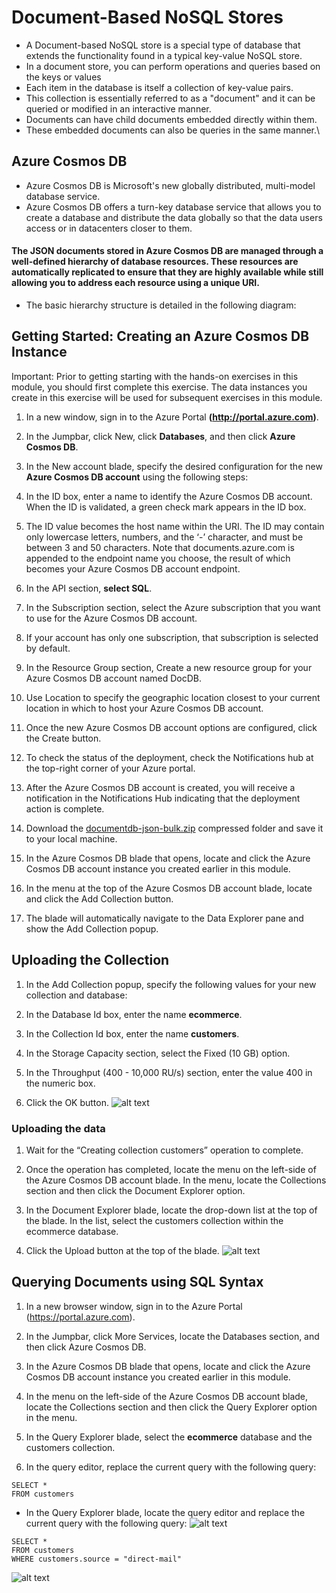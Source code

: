 # Document-Based NoSQL Stores
- A Document-based NoSQL store is a special type of database that extends the functionality found in a typical key-value NoSQL store.
-  In a document store, you can perform operations and queries based on the keys or values
-  Each item in the database is itself a collection of key-value pairs.
- This collection is essentially referred to as a "document" and it can be queried or modified in an interactive manner.
- Documents can have child documents embedded directly within them.
- These embedded documents can also be queries in the same manner.\

## Azure Cosmos DB
- Azure Cosmos DB is Microsoft's new globally distributed, multi-model database service.
- Azure Cosmos DB offers a turn-key database service that allows you to create a database and distribute the data globally so that the data users access or in datacenters closer to them.

#### The JSON documents stored in Azure Cosmos DB are managed through a well-defined hierarchy of database resources. These resources are automatically replicated to ensure that they are highly available while still allowing you to address each resource using a unique URI.
- The basic hierarchy structure is detailed in the following diagram:

## Getting Started: Creating an Azure Cosmos DB Instance
Important: Prior to getting starting with the hands-on exercises in this module, you should first complete this exercise. The data instances you create in this exercise will be used for subsequent exercises in this module.

1. In a new window, sign in to the Azure Portal **(http://portal.azure.com)**.

2. In the Jumpbar, click New, click **Databases**, and then click **Azure Cosmos DB**.

3. In the New account blade, specify the desired configuration for the new **Azure Cosmos DB account** using the following steps:

4. In the ID box, enter a name to identify the Azure Cosmos DB account. When the ID is validated, a green check mark appears in the ID box.

5. The ID value becomes the host name within the URI. The ID may contain only lowercase letters, numbers, and the ‘-’ character, and must be between 3 and 50 characters. Note that documents.azure.com is appended to the endpoint name you choose, the result of which becomes your Azure Cosmos DB account endpoint.

6. In the API section, **select SQL**.

7. In the Subscription section, select the Azure subscription that you want to use for the Azure Cosmos DB account.

8. If your account has only one subscription, that subscription is selected by default.

9. In the Resource Group section, Create a new resource group for your Azure Cosmos DB account named DocDB.

10. Use Location to specify the geographic location closest to your current location in which to host your Azure Cosmos DB account.

11. Once the new Azure Cosmos DB account options are configured, click the Create button.

12. To check the status of the deployment, check the Notifications hub at the top-right corner of your Azure portal.

13. After the Azure Cosmos DB account is created, you will receive a notification in the Notifications Hub indicating that the deployment action is complete.
14. Download the [documentdb-json-bulk.zip](https://d37djvu3ytnwxt.cloudfront.net/assets/courseware/v1/fc756eaab966f3a972174e6f82c70674/asset-v1:Microsoft+DAT221x+1T2017+type@asset+block/documentdb-json-bulk.zip) compressed folder and save it to your local machine.

15. In the Azure Cosmos DB blade that opens, locate and click the Azure Cosmos DB account instance you created earlier in this module.

16. In the menu at the top of the Azure Cosmos DB account blade, locate and click the Add Collection button.

17. The blade will automatically navigate to the Data Explorer pane and show the Add Collection popup.

## Uploading the Collection
1. In the Add Collection popup, specify the following values for your new collection and database:

2. In the Database Id box, enter the name **ecommerce**.

3. In the Collection Id box, enter the name **customers**.

4. In the Storage Capacity section, select the Fixed (10 GB) option.

5. In the Throughput (400 - 10,000 RU/s) section, enter the value 400 in the numeric box.

6. Click the OK button.
![alt text](https://github.com/udayallu/Azure-NoSQL-Data-Solutions/blob/master/images/cimg1)

### Uploading the data
1. Wait for the “Creating collection customers” operation to complete.

2. Once the operation has completed, locate the menu on the left-side of the Azure Cosmos DB account blade. In the menu, locate the Collections section and then click the Document Explorer option.

3. In the Document Explorer blade, locate the drop-down list at the top of the blade. In the list, select the customers collection within the ecommerce database.

4. Click the Upload button at the top of the blade.
![alt text](https://github.com/udayallu/Azure-NoSQL-Data-Solutions/blob/master/images/cimg2)
##  Querying Documents using SQL Syntax

1. In a new browser window, sign in to the Azure Portal (https://portal.azure.com).

2. In the Jumpbar, click More Services, locate the Databases section, and then click Azure Cosmos DB.

3. In the Azure Cosmos DB blade that opens, locate and click the Azure Cosmos DB account instance you created earlier in this module.

4. In the menu on the left-side of the Azure Cosmos DB account blade, locate the Collections section and then click the Query Explorer option in the menu.
5. In the Query Explorer blade, select the **ecommerce** database and the customers collection.
6. In the query editor, replace the current query with the following query:
```
SELECT *
FROM customers
```
- In the Query Explorer blade, locate the query editor and replace the current query with the following query:
![alt text](https://github.com/udayallu/Azure-NoSQL-Data-Solutions/blob/master/images/cimg4)
```
SELECT *
FROM customers
WHERE customers.source = "direct-mail"
```
![alt text](https://github.com/udayallu/Azure-NoSQL-Data-Solutions/blob/master/images/cimg5)
